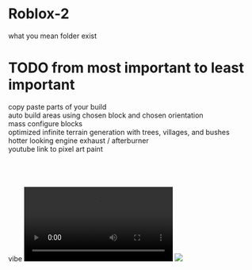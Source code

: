 # Roblox-2
what you mean folder exist
# TODO from most important to least important
copy paste parts of your build\
auto build areas using chosen block and chosen orientation\
mass configure blocks\
optimized infinite terrain generation with trees, villages, and bushes\
hotter looking engine exhaust / afterburner\
youtube link to pixel art paint\
\
\
\
\
vibe
![](https://i.gyazo.com/9338e9fb6a4085972c838adac376b49e.mp4)
![](https://cdn.discordapp.com/attachments/855238594843508756/875010075478065242/image0.png)

